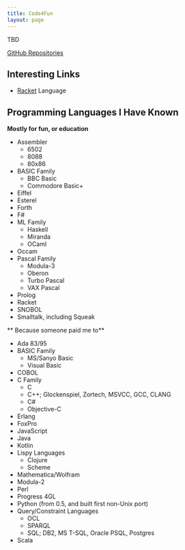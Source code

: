 ```yaml
---
title: Code4Fun
layout: page
---
```


TBD

[GitHub Repositories](https://github.com/johnstonskj?tab=repositories)

## Interesting Links

* [Racket](https://racket-lang.org/) Language

## Programming Languages I Have Known

**Mostly for fun, or education**

* Assembler
  * 6502
  * 8088
  * 80x86
* BASIC Family 
  * BBC Basic
  * Commodore Basic+
* Eiffel
* Esterel
* Forth
* F#
* ML Family
  * Haskell
  * Miranda
  * OCaml
* Occam
* Pascal Family
  * Modula-3
  * Oberon
  * Turbo Pascal
  * VAX Pascal
* Prolog
* Racket
* SNOBOL
* Smalltalk, including Squeak

** Because someone paid me to**

* Ada 83/95
* BASIC Family
  * MS/Sanyo Basic
  * Visual Basic
* COBOL
* C Family
  * C
  * C++; Glockenspiel, Zortech, MSVCC, GCC, CLANG
  * C#
  * Objective-C
* Erlang
* FoxPro
* JavaScript
* Java
* Kotlin
* Lispy Languages
  * Clojure
  * Scheme
* Mathematica/Wolfram
* Modula-2
* Perl
* Progress 4GL
* Python (from 0.5, and built first non-Unix port)
* Query/Constraint Languages
  * OCL
  * SPARQL
  * SQL; DB2, MS T-SQL, Oracle PSQL, Postgres
* Scala

